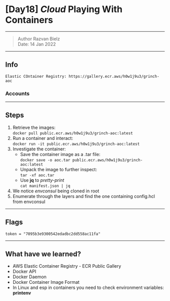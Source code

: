 # [Day18] *Cloud* Playing With Containers 

-------------

> Author Razvan Bielz \
> Date: 14 Jan 2022

--------------

## Info

`Elastic COntainer Registry: https://gallery.ecr.aws/h0w1j9u3/grinch-aoc`

### Accounts

--------------

## Steps

1. Retrieve the images:  
  `docker pull public.ecr.aws/h0w1j9u3/grinch-aoc:latest`
2. Run a container and interact:  
  `docker run -it public.ecr.aws/h0w1j9u3/grinch-aoc:latest`
3. Investigate the container:
   - Save the container image as a .tar file:  
  `docker save -o aoc.tar public.ecr.aws/h0w1j9u3/grinch-aoc:latest`
   - Unpack the image to further inspect:  
  `tar -xf aoc.tar`
   - Use **jq** to *pretty-print*  
  `cat manifest.json | jq`
4. We notice *envconsul* being cloned in root
5. Enumerate through the layers and find the one containing config.hcl from envconsul

--------------

## Flags

`token = "7095b3e9300542edadbc2dd558ac11fa"`

--------------

## What have we learned?

- AWS Elastic Container Registry - ECR Public Gallery
- Docker API
- Docker Daemon
- Docker Container Image Format
- In Linux and esp in containers you need to check environment variables: **printenv**